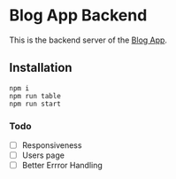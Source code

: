 # Blog App Backend

This is the backend server of the [Blog App](https://github.com/rabin245/blog_app_frontend).

## Installation

```shell
npm i
npm run table
npm run start
```

### Todo

- [ ] Responsiveness
- [ ] Users page
- [ ] Better Errror Handling

